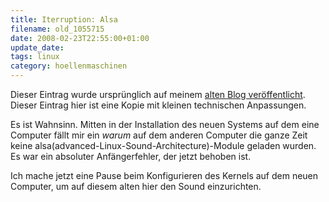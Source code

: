 ```yaml
---
title: Iterruption: Alsa
filename: old_1055715
date: 2008-02-23T22:55:00+01:00
update_date:
tags: linux
category: hoellenmaschinen
---
```

Dieser Eintrag wurde ursprünglich auf meinem [alten Blog veröffentlicht](https://stu.blogger.de/stories/1055715/). Dieser Eintrag hier ist eine Kopie mit kleinen technischen Anpassungen.

Es ist Wahnsinn. Mitten in der Installation des neuen Systems auf dem eine Computer fällt mir ein _warum_ auf dem anderen Computer die ganze Zeit keine alsa(advanced-Linux-Sound-Architecture)-Module geladen wurden. Es war ein absoluter Anfängerfehler, der jetzt behoben ist.

Ich mache jetzt eine Pause beim Konfigurieren des Kernels auf dem neuen Computer, um auf diesem alten hier den Sound einzurichten.
